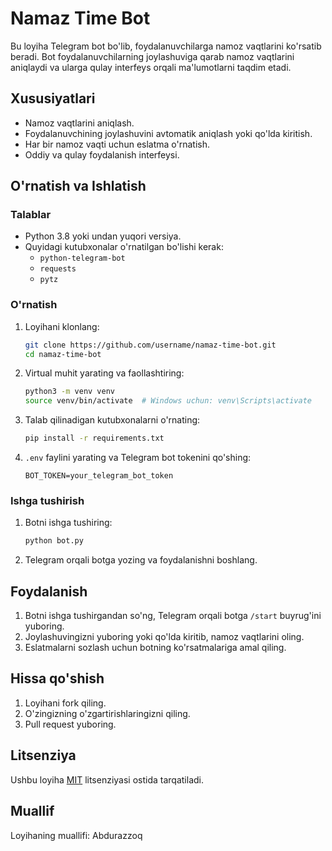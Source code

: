 # Namaz Time Bot

Bu loyiha Telegram bot bo'lib, foydalanuvchilarga namoz vaqtlarini ko'rsatib beradi. Bot foydalanuvchilarning joylashuviga qarab namoz vaqtlarini aniqlaydi va ularga qulay interfeys orqali ma'lumotlarni taqdim etadi.

## Xususiyatlari
- Namoz vaqtlarini aniqlash.
- Foydalanuvchining joylashuvini avtomatik aniqlash yoki qo'lda kiritish.
- Har bir namoz vaqti uchun eslatma o'rnatish.
- Oddiy va qulay foydalanish interfeysi.

## O'rnatish va Ishlatish

### Talablar
- Python 3.8 yoki undan yuqori versiya.
- Quyidagi kutubxonalar o'rnatilgan bo'lishi kerak:
    - `python-telegram-bot`
    - `requests`
    - `pytz`

### O'rnatish
1. Loyihani klonlang:
     ```bash
     git clone https://github.com/username/namaz-time-bot.git
     cd namaz-time-bot
     ```

2. Virtual muhit yarating va faollashtiring:
     ```bash
     python3 -m venv venv
     source venv/bin/activate  # Windows uchun: venv\Scripts\activate
     ```

3. Talab qilinadigan kutubxonalarni o'rnating:
     ```bash
     pip install -r requirements.txt
     ```

4. `.env` faylini yarating va Telegram bot tokenini qo'shing:
     ```env
     BOT_TOKEN=your_telegram_bot_token
     ```

### Ishga tushirish
1. Botni ishga tushiring:
     ```bash
     python bot.py
     ```

2. Telegram orqali botga yozing va foydalanishni boshlang.

## Foydalanish
1. Botni ishga tushirgandan so'ng, Telegram orqali botga `/start` buyrug'ini yuboring.
2. Joylashuvingizni yuboring yoki qo'lda kiritib, namoz vaqtlarini oling.
3. Eslatmalarni sozlash uchun botning ko'rsatmalariga amal qiling.

## Hissa qo'shish
1. Loyihani fork qiling.
2. O'zingizning o'zgartirishlaringizni qiling.
3. Pull request yuboring.

## Litsenziya
Ushbu loyiha [MIT](LICENSE) litsenziyasi ostida tarqatiladi.

## Muallif
Loyihaning muallifi: Abdurazzoq
